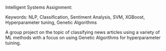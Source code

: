 Intelligent Systems Assignment:

Keywords:
NLP, Classification, Sentiment Analysis, SVM, XGBoost, Hyperparameter tuning, Genetic Algorithms

A group project on the topic of classifying news articles using a variety of ML methods with a focus on using Genetic Algorithms for hyperparameter tuining.
